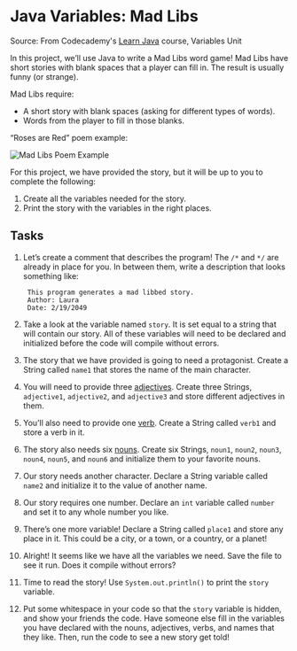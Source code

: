 # Java Variables: Mad Libs

Source:
From Codecademy's [Learn Java](https://www.codecademy.com/courses/learn-java/) course, Variables Unit

In this project, we’ll use Java to write a Mad Libs word game! Mad Libs have short stories with blank spaces that a player can fill in. The result is usually funny (or strange).

Mad Libs require:

- A short story with blank spaces (asking for different types of words).
- Words from the player to fill in those blanks.

“Roses are Red” poem example:

![Mad Libs Poem Example](/mad-libs-example.png)

For this project, we have provided the story, but it will be up to you to complete the following:

1. Create all the variables needed for the story.
2. Print the story with the variables in the right places.

## Tasks

1. Let’s create a comment that describes the program! The `/*` and `*/` are already in place for you. In between them, write a description that looks something like:

        This program generates a mad libbed story.
        Author: Laura
        Date: 2/19/2049

2. Take a look at the variable named `story`. It is set equal to a string that will contain our story. All of these variables will need to be declared and initialized before the code will compile without errors.

3. The story that we have provided is going to need a protagonist. Create a String called `name1` that stores the name of the main character.

4. You will need to provide three [adjectives](https://en.wikipedia.org/wiki/Adjective). Create three Strings, `adjective1`, `adjective2`, and `adjective3` and store different adjectives in them.

5. You’ll also need to provide one [verb](https://en.wikipedia.org/wiki/Verb). Create a String called `verb1` and store a verb in it.

6. The story also needs six [nouns](https://en.wikipedia.org/wiki/Noun). Create six Strings, `noun1`, `noun2`, `noun3`, `noun4`, `noun5`, and `noun6` and initialize them to your favorite nouns.

7. Our story needs another character. Declare a String variable called `name2` and initialize it to the value of another name.

8. Our story requires one number. Declare an `int` variable called `number` and set it to any whole number you like.

9. There’s one more variable! Declare a String called `place1` and store any place in it. This could be a city, or a town, or a country, or a planet!

10. Alright! It seems like we have all the variables we need. Save the file to see it run. Does it compile without errors?

11. Time to read the story! Use `System.out.println()` to print the `story` variable.

12. Put some whitespace in your code so that the `story` variable is hidden, and show your friends the code. Have someone else fill in the variables you have declared with the nouns, adjectives, verbs, and names that they like. Then, run the code to see a new story get told!
